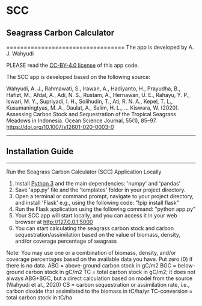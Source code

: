 # SCC
## Seagrass Carbon Calculator
==================================
The app is developed by A. J. Wahyudi

PLEASE read the [CC-BY-4.0 license](https://github.com/aanjw0789/SCC/?tab=CC-BY-4.0-1-ov-file) of this app code.

The SCC app is developed based on the following source: 

Wahyudi, A. J., Rahmawati, S., Irawan, A., Hadiyanto, H., Prayudha, B., Hafizt, M., Afdal, A., Adi, N. S., Rustam, A., Hernawan, U. E., Rahayu, Y. P., Iswari, M. Y., Supriyadi, I. H., Solihudin, T., Ati, R. N. A., Kepel, T. L., Kusumaningtyas, M. A., Daulat, A., Salim, H. L., … Kiswara, W. (2020). Assessing Carbon Stock and Sequestration of the Tropical Seagrass Meadows in Indonesia. Ocean Science Journal, 55(1), 85–97. https://doi.org/10.1007/s12601-020-0003-0

----------------------------------
## Installation Guide
----------------------------------
Run the Seagrass Carbon Calculator (SCC) Application Locally
1. Install [Python 3](https://gist.github.com/MichaelCurrin/57caae30bd7b0991098e9804a9494c23) and the main dependencies: 'numpy' and 'pandas'
3. Save 'app.py' file and the 'templates' folder in your project directory.
4. Open a terminal or command prompt, navigate to your project directory, and install 'Flask' e.g., using the following code: "!pip install flask"
5. Run the Flask application using the following command:
   "python app.py"
6. Your SCC app will start locally, and you can access it in your web browser at http://127.0.0.1:5000
7. You can start calculating the seagrass carbon stock and carbon sequestration/assimilation based on the value of biomass, density, and/or coverage percentage of seagrass

Note:
You may use one or a combination of biomass, density, and/or coverage percentages based on the available data you have. Put zero (0) if there is no data.
ABG = above-ground carbon stock in gC/m2
BGC = below-ground carbon stock in gC/m2
TC = total carbon stock in gC/m2; it does not always ABG+BGC, but a direct calculation based on model from the source (Wahyudi et al., 2020)
CS = carbon sequestration or assimilation rate, i.e., carbon dioxide that assimilated to the biomass in tC/ha/yr
TC-conversion = total carbon stock in tC/ha
